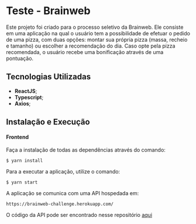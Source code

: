 
# Teste - Brainweb

Este projeto foi criado para o processo seletivo da Brainweb. Ele consiste em uma aplicação na qual o usuário tem a possibilidade de efetuar o pedido de uma pizza, com duas opções: montar sua própria pizza (massa, recheio e tamanho) ou escolher a recomendação do dia. Caso opte pela pizza recomendada, o usuário recebe uma bonificação através de uma pontuação.

## Tecnologias Utilizadas
 - **ReactJS**;
 - **Typescript**;
 - **Axios**;

## Instalação e Execução

#### Frontend
Faça a instalação de todas as dependências através do comando:

   	$ yarn install

Para a executar a aplicação, utilize o comando:

	$ yarn start

A aplicação se comunica com uma API hospedada em:

	https://brainweb-challenge.herokuapp.com/
  
O código da API pode ser encontrado nesse repositório [aqui](https://github.com/dtoloto/brainweb-api)
